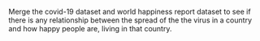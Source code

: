 Merge the covid-19 dataset and world happiness report dataset to see if there is any relationship between the spread of the the virus in a country and how happy people are, living in that country.
